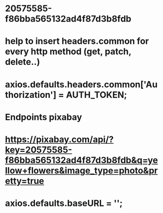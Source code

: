 # 20575585-f86bba565132ad4f87d3b8fdb

#

# help to insert headers.common for every http method (get, patch, delete..)

# axios.defaults.headers.common['Authorization'] = AUTH_TOKEN;

#

# Endpoints pixabay

# https://pixabay.com/api/?key=20575585-f86bba565132ad4f87d3b8fdb&q=yellow+flowers&image_type=photo&pretty=true

#

# axios.defaults.baseURL = '';
